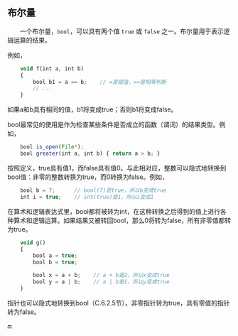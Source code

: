## 布尔量

  一个布尔量，`bool`，可以具有两个值 `true` 或 `false` 之一。布尔量用于表示逻辑运算的结果。

例如，

```javascript
    void f(int a, int b)
    {
        bool b1 = a == b;    // =是赋值，==是相等判断
        // ...
    }
```

如果a和b具有相同的值，b1将变成true；否则b1将变成false。

bool最常见的使用是作为检查某些条件是否成立的函数（谓词）的结果类型。例如，

```javascript
    bool is_open(File*);
    bool greater(int a, int b) { return a > b; }
```

按照定义，true具有值1，而false具有值0。与此相对应，整数可以隐式地转换到bool值：非零的整数转换为true，而0转换为false。例如，

```javascript
    bool b = 7;      // bool(7)是true，所以b变成true
    int i = true;    // int(true)是1，所以i变成1
```

在算术和逻辑表达式里，bool都将被转为int，在这种转换之后得到的值上进行各种算术和逻辑运算。如果结果又被转回bool，那么0将转为false，所有非零值都转为true。

```javascript
    void g()
    {
        bool a = true;
        bool b = true;

        bool x = a + b;    // a + b是2，所以x变成true
        bool y = a | b;    // a | b是1，所以y变成true
    }
```

指针也可以隐式地转换到bool（C.6.2.5节），非零指针转为true，具有零值的指针转为false。

🔚

